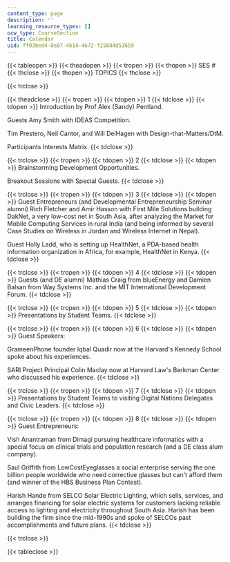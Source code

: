 ```yaml
---
content_type: page
description: ''
learning_resource_types: []
ocw_type: CourseSection
title: Calendar
uid: ff03bed4-0e87-4b14-4672-f25884d53659
---
```


{{< tableopen >}}
{{< theadopen >}}
{{< tropen >}}
{{< thopen >}}
SES #
{{< thclose >}}
{{< thopen >}}
TOPICS
{{< thclose >}}

{{< trclose >}}

{{< theadclose >}}
{{< tropen >}}
{{< tdopen >}}
1
{{< tdclose >}}
{{< tdopen >}}
Introduction by Prof Alex (Sandy) Pentland.  
  
Guests Amy Smith with IDEAS Competition.  
  
Tim Prestero, Neil Cantor, and Will DelHagen with Design-that-Matters/DtM.  
  
Participants Interests Matrix.
{{< tdclose >}}

{{< trclose >}}
{{< tropen >}}
{{< tdopen >}}
2
{{< tdclose >}}
{{< tdopen >}}
Brainstorming Development Opportunities.  
  
Breakout Sessions with Special Guests.
{{< tdclose >}}

{{< trclose >}}
{{< tropen >}}
{{< tdopen >}}
3
{{< tdclose >}}
{{< tdopen >}}
Guest Entrepreneurs (and Developmental Entrepreneurship Seminar alumni) Rich Fletcher and Amir Hasson with First Mile Solutions building DakNet, a very low-cost net in South Asia, after analyzing the Market for Mobile Computing Services in rural India (and being informed by several Case Studies on Wireless in Jordan and Wireless Internet in Nepal).  
  
Guest Holly Ladd, who is setting up HealthNet, a PDA-based health information organization in Africa, for example, HealthNet in Kenya.
{{< tdclose >}}

{{< trclose >}}
{{< tropen >}}
{{< tdopen >}}
4
{{< tdclose >}}
{{< tdopen >}}
Guests (and DE alumni) Mathias Craig from blueEnergy and Damien Balsan from Way Systems Inc. and the MIT International Development Forum.
{{< tdclose >}}

{{< trclose >}}
{{< tropen >}}
{{< tdopen >}}
5
{{< tdclose >}}
{{< tdopen >}}
Presentations by Student Teams.
{{< tdclose >}}

{{< trclose >}}
{{< tropen >}}
{{< tdopen >}}
6
{{< tdclose >}}
{{< tdopen >}}
Guest Speakers:  
  
GrameenPhone founder Iqbal Quadir now at the Harvard's Kennedy School spoke about his experiences.  
  
SARI Project Principal Colin Maclay now at Harvard Law's Berkman Center who discussed his experience.
{{< tdclose >}}

{{< trclose >}}
{{< tropen >}}
{{< tdopen >}}
7
{{< tdclose >}}
{{< tdopen >}}
Presentations by Student Teams to visiting Digital Nations Delegates and Civic Leaders.
{{< tdclose >}}

{{< trclose >}}
{{< tropen >}}
{{< tdopen >}}
8
{{< tdclose >}}
{{< tdopen >}}
Guest Entrepreneurs:  
  
Vish Anantraman from Dimagi pursuing healthcare informatics with a special focus on clinical trials and population research (and a DE class alum company).  
  
Saul Griffith from LowCostEyeglasses a social enterprise serving the one billion people worldwide who need corrective glasses but can't afford them (and winner of the HBS Business Plan Contest).  
  
Harish Hande from SELCO Solar Electric Lighting, which sells, services, and arranges financing for solar electric systems for customers lacking reliable access to lighting and electricity throughout South Asia. Harish has been building the firm since the mid-1990s and spoke of SELCOs past accomplishments and future plans.
{{< tdclose >}}

{{< trclose >}}

{{< tableclose >}}